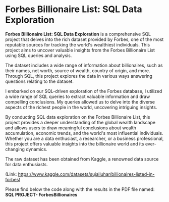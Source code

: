 # Forbes Billionaire List: SQL Data Exploration

**Forbes Billionaire List: SQL Data Exploration** is a comprehensive SQL project that delves into the rich dataset provided by Forbes, one of the most reputable sources for tracking the world's wealthiest individuals. This project aims to uncover valuable insights from the Forbes Billionaire List using SQL queries and analysis.

The dataset includes a wide range of information about billionaires, such as their names, net worth, source of wealth, country of origin, and more. Through SQL, this project explores the data in various ways answering questions relating to the dataset.

I embarked on our SQL-driven exploration of the Forbes database, I utilized a wide range of SQL queries to extract valuable information and draw compelling conclusions. My queries allowed us to delve into the diverse aspects of the richest people in the world, uncovering intriguing insights.

By conducting SQL data exploration on the Forbes Billionaire List, this project provides a deeper understanding of the global wealth landscape and allows users to draw meaningful conclusions about wealth accumulation, economic trends, and the world's most influential individuals. Whether you are a data enthusiast, a researcher, or a business professional, this project offers valuable insights into the billionaire world and its ever-changing dynamics. 

The raw dataset has been obtained from Kaggle, a renowned data source for data enthusiasts. 

(Link: https://www.kaggle.com/datasets/sujalluhar/billionaires-listed-in-forbes)

Please find below the code along with the results in the PDF file named: **SQL PROJECT- ForbesBillionaires**
